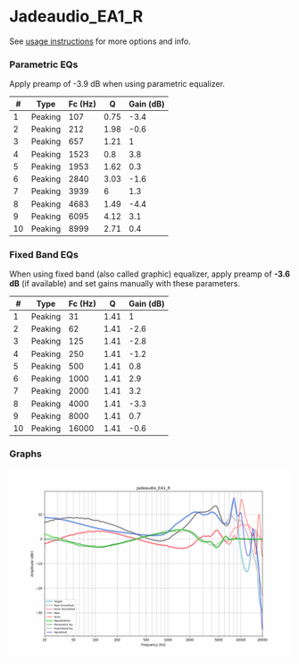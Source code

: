 # Jadeaudio_EA1_R
See [usage instructions](https://github.com/jaakkopasanen/AutoEq#usage) for more options and info.

### Parametric EQs
Apply preamp of -3.9 dB when using parametric equalizer.

|   # | Type    |   Fc (Hz) |    Q |   Gain (dB) |
|-----|---------|-----------|------|-------------|
|   1 | Peaking |       107 | 0.75 |        -3.4 |
|   2 | Peaking |       212 | 1.98 |        -0.6 |
|   3 | Peaking |       657 | 1.21 |         1   |
|   4 | Peaking |      1523 | 0.8  |         3.8 |
|   5 | Peaking |      1953 | 1.62 |         0.3 |
|   6 | Peaking |      2840 | 3.03 |        -1.6 |
|   7 | Peaking |      3939 | 6    |         1.3 |
|   8 | Peaking |      4683 | 1.49 |        -4.4 |
|   9 | Peaking |      6095 | 4.12 |         3.1 |
|  10 | Peaking |      8999 | 2.71 |         0.4 |

### Fixed Band EQs
When using fixed band (also called graphic) equalizer, apply preamp of **-3.6 dB** (if available) and set gains manually with these parameters.

|   # | Type    |   Fc (Hz) |    Q |   Gain (dB) |
|-----|---------|-----------|------|-------------|
|   1 | Peaking |        31 | 1.41 |         1   |
|   2 | Peaking |        62 | 1.41 |        -2.6 |
|   3 | Peaking |       125 | 1.41 |        -2.8 |
|   4 | Peaking |       250 | 1.41 |        -1.2 |
|   5 | Peaking |       500 | 1.41 |         0.8 |
|   6 | Peaking |      1000 | 1.41 |         2.9 |
|   7 | Peaking |      2000 | 1.41 |         3.2 |
|   8 | Peaking |      4000 | 1.41 |        -3.3 |
|   9 | Peaking |      8000 | 1.41 |         0.7 |
|  10 | Peaking |     16000 | 1.41 |        -0.6 |

### Graphs
![](./Jadeaudio_EA1_R.png)
